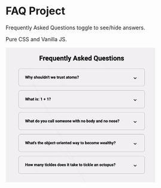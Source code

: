 # FAQ Project

Frequently Asked Questions toggle to see/hide answers.

Pure CSS and Vanilla JS. 

![faq](faq.gif)
